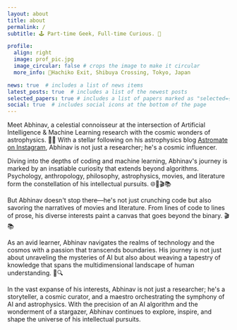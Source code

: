 ```yaml
---
layout: about
title: about
permalink: /
subtitle: 🕹️ Part-time Geek, Full-time Curious. 🤔

profile:
  align: right
  image: prof_pic.jpg
  image_circular: false # crops the image to make it circular
  more_info: 📍Hachiko Exit, Shibuya Crossing, Tokyo, Japan

news: true  # includes a list of news items
latest_posts: true  # includes a list of the newest posts
selected_papers: true # includes a list of papers marked as "selected={true}"
social: true  # includes social icons at the bottom of the page
---
```


Meet Abhinav, a celestial connoisseur at the intersection of Artificial Intelligence & Machine Learning research with the cosmic wonders of astrophysics. 🌌🤖 With a stellar following on his astrophysics blog [Astromate on Instagram](https://www.instagram.com/astromate/), Abhinav is not just a researcher; he's a cosmic influencer.

Diving into the depths of coding and machine learning, Abhinav's journey is marked by an insatiable curiosity that extends beyond algorithms. Psychology, anthropology, philosophy, astrophysics, movies, and literature form the constellation of his intellectual pursuits. 🌐🧠🎬📚

But Abhinav doesn't stop there—he's not just crunching code but also savoring the narratives of movies and literature. From lines of code to lines of prose, his diverse interests paint a canvas that goes beyond the binary. 🎬📚

As an avid learner, Abhinav navigates the realms of technology and the cosmos with a passion that transcends boundaries. His journey is not just about unraveling the mysteries of AI but also about weaving a tapestry of knowledge that spans the multidimensional landscape of human understanding. 🚀🔍

In the vast expanse of his interests, Abhinav is not just a researcher; he's a storyteller, a cosmic curator, and a maestro orchestrating the symphony of AI and astrophysics. With the precision of an AI algorithm and the wonderment of a stargazer, Abhinav continues to explore, inspire, and shape the universe of his intellectual pursuits.